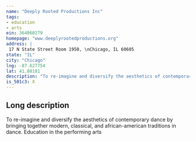 ```yaml
---
name: "Deeply Rooted Productions Inc"
tags:
- education
- arts
ein: 364060279
homepage: "www.deeplyrootedproductions.org"
address: |
 17 N State Street Room 1950, \nChicago, IL 60605
state: "IL"
city: "Chicago"
lng: -87.627754
lat: 41.88181
description: "To re-imagine and diversify the aesthetics of contemporary dance by bringing together modern, classical, and african-american traditions in dance. "
is_501c3: X
---
```


## Long description

To re-imagine and diversify the aesthetics of contemporary dance by bringing together modern, classical, and african-american traditions in dance. Education in the performing arts
